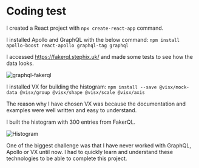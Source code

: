 # Coding test

I created a React project with `npx create-react-app` command.

I installed Apollo and GraphQL with the below command:
`npm install apollo-boost react-apollo graphql-tag graphql`

I accessed https://fakerql.stephix.uk/ and made some tests to see how the data looks.

![graphql-fakerql](https://user-images.githubusercontent.com/49945269/110394038-67be0480-8074-11eb-8de0-6f6495adb1d5.png)

I installed VX for building the histogram:
`npm install --save @visx/mock-data @visx/group @visx/shape @visx/scale @visx/axis`

The reason why I have chosen VX was because the documentation and examples were well written and easy to understand.

I built the histogram with 300 entries from FakerQL.

![Histogram](https://user-images.githubusercontent.com/49945269/110394077-75738a00-8074-11eb-945c-c5170904ee02.png)

One of the biggest challenge was that I have never worked with GraphQL, Apollo or VX until now. I had to quickly learn and understand these technologies to be able to complete this project.
